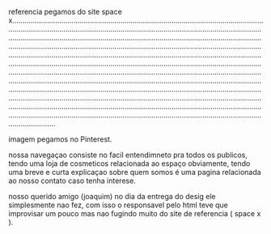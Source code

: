 referencia pegamos do site space x......................................................................................................................................................................................................................................................................................................................................................................................................................................................................................................................................................................................................................................................................................................................................................................................................................................................................................................................................................................................................................................................................................................................................................................................................................................................................................................................................................................................................................................................................................................................................................................

imagem pegamos no Pinterest.

nossa navegaçao consiste no facil entendimneto pra todos os publicos, tendo uma loja de cosmeticos relacionada ao espaço obviamente, tendo uma breve e curta explicaçao sobre quem somos é uma pagina relacionada ao nosso contato caso tenha interese.

nosso querido amigo (joaquim) no dia da entrega do desig ele simplesmente nao fez, com isso o responsavel pelo html teve que improvisar um pouco mas nao fugindo muito do site de referencia ( space x ).
